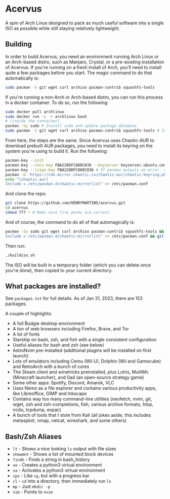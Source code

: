 # Acervus
A spin of Arch Linux designed to pack as much useful software into a single ISO as possible while still staying relatively lightweight.

## Building
In order to build Acervus, you need an environment running Arch Linux or an Arch-based distro, such as Manjaro, Crystal, or a pre-existing installation of Acervus. If you're running on a fresh install of Arch, you'll need to install quite a few packages before you start. The magic command to do that automatically is:

```bash
sudo pacman -S git wget curl archiso pacman-contrib squashfs-tools
```

If you're running a non-Arch or Arch-based distro, you can run this process in a docker container. To do so, run the following:

```bash
sudo docker pull archlinux
sudo docker run -i -t archlinux bash
# (inside the container)
pacman -Sy sudo # Install sudo and update package database
sudo pacman -S git wget curl archiso pacman-contrib squashfs-tools # Install needed packages
```

From here, the steps are the same. Since Acervus uses Chaotic-AUR to download prebuilt AUR packages, you need to install its keyring on the system you're using to build it. Run the following:

```bash
pacman-key --init
pacman-key --recv-key FBA220DFC880C036 --keyserver keyserver.ubuntu.com
pacman-key --lsign-key FBA220DFC880C036 # If pacman outputs an error, run pacman-key --init again
pacman -U 'https://cdn-mirror.chaotic.cx/chaotic-aur/chaotic-keyring.pkg.tar.zst' 'https://cdn-mirror.chaotic.cx/chaotic-aur/chaotic-mirrorlist.pkg.tar.zst'
echo "[chaotic-aur]
Include = /etc/pacman.d/chaotic-mirrorlist" >> /etc/pacman.conf
```

And clone the repo:

```bash
git clone https://github.com/HENRYMARTIN5/acervus.git
cd acervus
chmod 777 * # Make sure file perms are correct
```

And of course, the command to do all of that automagically is:

```bash
pacman -Sy sudo git wget curl archiso pacman-contrib squashfs-tools && pacman-key --init && pacman-key --recv-key FBA220DFC880C036 --keyserver keyserver.ubuntu.com && pacman-key --lsign-key FBA220DFC880C036 && pacman -U 'https://cdn-mirror.chaotic.cx/chaotic-aur/chaotic-keyring.pkg.tar.zst' 'https://cdn-mirror.chaotic.cx/chaotic-aur/chaotic-mirrorlist.pkg.tar.zst' && echo "[chaotic-aur]
Include = /etc/pacman.d/chaotic-mirrorlist" >> /etc/pacman.conf && git clone https://github.com/HENRYMARTIN5/acervus.git && cd acervus && chmod 777 *
```

Then run:

```bash
./buildiso.sh
```

The ISO will be built in a temporary folder (which you can delete once you're done), then copied to your current directory.

## What packages are installed?

See `packages.txt` for full details. As of Jan 31, 2023, there are 153 packages.

A couple of highlights:
- A full Budgie desktop environment
- A ton of web browsers including Firefox, Brave, and Tor
- A lot of fonts
- Starship on bash, zsh, and fish with a single consistent configuration
- Useful aliases for bash and zsh (see below)
- AstroNvim pre-installed (additional plugins will be installed on first launch)
- Lots of emulators including Cemu (Wii U), Dolphin (Wii and Gamecube) and RetroArch with a bunch of cores
- The Steam client and winetricks preinstalled, plus Lutris, MultiMc (Minecraft launcher), and 0ad (an open-source strategy game)
- Some other apps: Spotify, Discord, Amarok, VLC
- Uses Nemo as a file explorer and contains various productivity apps, like Libreoffice, GIMP and Inkscape
- Contains way too many command-line utilities (neofetch, nvim, git, wget, zsh and zsh-completions, fish, various archive formats, htop, ncdu, tcpdump, expac)
- A bunch of tools that I stole from Kali (all jokes aside, this includes metasploit, nmap, netcat, wireshark, and some others)

## Bash/Zsh Aliases

- `lt` - Shows a nice looking `ls` output with file sizes
- `showmnt` - Shows a list of mounted block devices
- `findh` - Finds a string in bash_history
- `ve` - Creates a python3 virtual environment
- `va` - Activates a python3 virtual environment
- `cpv` - Like `cp`, but with a progress bar
- `cl` - `cd` into a directory, then immediately run `ls`
- `mp` - Just `mkdir -p`
- `vim` - Points to `nvim`
